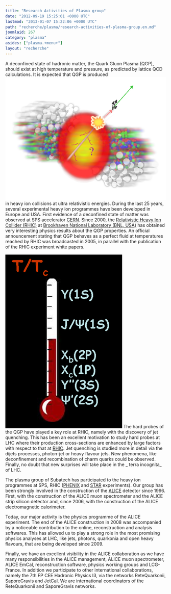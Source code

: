 ```yaml
---
title: "Research Activities of Plasma group"
date: "2012-09-19 15:25:01 +0000 UTC"
lastmod: "2013-01-07 15:22:06 +0000 UTC"
path: "recherche/plasma/research-activities-of-plasma-group.en.md"
joomlaid: 267
category: "plasma"
asides: ["plasma.+menu+"]
layout: "recherche"
---
```

A deconfined state of hadronic matter, the Quark Gluon Plasma (QGP), should exist at high temperature and pressure, as predicted by lattice QCD calculations. It is expected that QGP is produced ![jet-quenching](images/jet-quenching.jpg) in heavy ion collisions at ultra relativistic energies. During the last 25 years, several experimental heavy ion programmes have been developed in Europe and USA. First evidence of a deconfined state of matter was observed at SPS accelerator [CERN](www.cern.ch). Since 2000, the [ Relativistic Heavy Ion Collider (RHIC)](http://www.bnl.gov/rhic/) at [Brookhaven National Laboratory (BNL, USA)](www.bnl.gov) has obtained very interesting physics results about the QGP properties. An official announcement stating that QGP behaves as a perfect fluid at temperatures reached by RHIC was broadcasted in 2005, in parallel with the publication of the RHIC experiment white papers.

![QT](images/QT.png) The hard probes of the QGP have played a key role at RHIC, namely with the discovery of jet quenching. This has been an excellent motivation to study hard probes at LHC where their production cross-sections are enhanced by large factors with respect to that at [RHIC](http://www.bnl.gov/rhic/). Jet quenching is studied more in detail via the dijets processes, photon-jet or heavy flavour jets. New phenomena, like deconfinement and recombination of charm quarks could be observed. Finally, no doubt that new surprises will take place in the _ terra incognita_ of LHC.

The plasma group of Subatech has participated to the heavy ion programmes at SPS, RHIC ([PHENIX](http://www.phenix.bnl.gov/) and [STAR](http://www.star.bnl.gov/) experiments). Our group has been strongly involved in the construction of the [ALICE](http://aliweb.cern.ch) detector since 1996. First, with the construction of the ALICE muon spectrometer and the ALICE strip silicon detector and, since 2006, with the construction of the ALICE electromagnetic calorimeter.

Today, our major activity is the physics programme of the ALICE experiment. The end of the ALICE construction in 2008 was accompanied by a noticeable contribution to the online, reconstruction and analysis softwares. This has allowed us to play a strong role in the most promising physics analyses at LHC, like jets, photons, quarkonia and open heavy flavours, that are being developed since 2009.

Finally, we have an excellent visibility in the ALICE collaboration as we have many responsibilities in the ALICE management, ALICE muon spectrometer, ALICE EmCal, reconstruction software, physics working groups and LCG-France. In addition we participate to other international collaborations, namely the 7th FP CEE Hadronic Physics I3, via the networks ReteQuarkonii, SaporeGravis and JetCal. We are international coordinators of the ReteQuarkonii and SaporeGravis networks.
